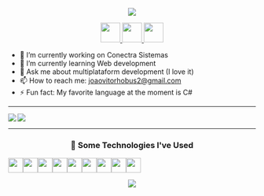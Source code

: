 <p align="center">
  <img src="https://capsule-render.vercel.app/api?type=waving&height=125&color=gradient&text=João%20here%20👋&animation=fadeIn"/>
</p>

<p align="center">
  <a href="https://www.instagram.com/JV.Hobus/">
    <img height="40" src="https://skillicons.dev/icons?i=instagram" />
  </a>
  <a href="https://github.com/miojo-dev">
    <img height="40" src="https://skillicons.dev/icons?i=github" />
  </a>
  <a href="https://medium.com/@joaovitorhobus2">
    <img height="40" src="https://uxwing.com/wp-content/themes/uxwing/download/brands-and-social-media/medium-logo-icon.png" />
  </a>
</p>

- 🔭 I’m currently working on Conectra Sistemas  
- 🌱 I’m currently learning Web development  
- 💬 Ask me about multiplataform development (I love it)  
- 📫 How to reach me: joaovitorhobus2@gmail.com  
- ⚡ Fun fact: My favorite language at the moment is C#  

---
<div style="width: 100%; display: flex;">
  <picture align="right">
    <source
      srcset="https://github-readme-stats.vercel.app/api/top-langs/?username=miojo-dev&layout=compact&theme=dark"
      media="(prefers-color-scheme: dark)"
    />
    <source
      srcset="https://github-readme-stats.vercel.app/api/top-langs/?username=miojo-dev&layout=compact"
      media="(prefers-color-scheme: light), (prefers-color-scheme: no-preference)"
    />
    <img src="https://github-readme-stats.vercel.app/api/top-langs/?username=miojo-dev&layout=compact" />
  </picture>

  <img align="right" justify-self="end" src="https://spotify-github-profile.kittinanx.com/api/view.svg?uid=whbsxmx5fr8t12lbrci8us73c&cover_image=true&theme=default&show_offline=false&background_color=121212&interchange=true&bar_color=53b14f&bar_color_cover=false"/>
</div>

---
<h3 align="center">
  🧪 Some Technologies I've Used
</h3>

<div style="display: flex;" align="center">
  <img height="30" src="https://img.shields.io/badge/.NET-5C2D91?style=for-the-badge&logo=.net&logoColor=white">

  <img height="30" src="https://img.shields.io/badge/c%23-%23239120.svg?style=for-the-badge&logo=csharp&logoColor=white">

  <img height="30" src="https://img.shields.io/badge/Flutter-%2302569B.svg?style=for-the-badge&logo=Flutter&logoColor=white">

  <img height="30" src="https://img.shields.io/badge/dart-%230175C2.svg?style=for-the-badge&logo=dart&logoColor=white">

  <img height="30" src="https://img.shields.io/badge/react-%2320232a.svg?style=for-the-badge&logo=react&logoColor=%2361DAFB">

  <img height="30" src="https://img.shields.io/badge/javascript-%23323330.svg?style=for-the-badge&logo=javascript&logoColor=%23F7DF1E">

  <img height="30" src="https://img.shields.io/badge/meteorjs-%23d74c4c.svg?style=for-the-badge&logo=meteor&logoColor=white">

  <img height="30" src="https://img.shields.io/badge/html5-%23E34F26.svg?style=for-the-badge&logo=html5&logoColor=white">

  <img height="30" src="https://img.shields.io/badge/css3-%231572B6.svg?style=for-the-badge&logo=css3&logoColor=white"/>
</div>

<p align="center">
  <img src="https://capsule-render.vercel.app/api?type=waving&color=gradient&height=125&section=footer"/>
</p>
